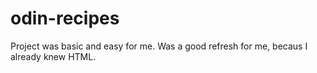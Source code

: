 # odin-recipes
Project was basic and easy for me. Was a good refresh for me, becaus I already knew HTML. 
